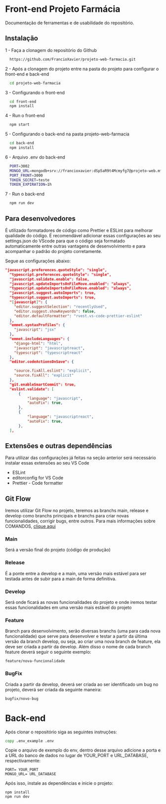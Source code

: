 # Front-end Projeto Farmácia

Documentação de ferramentas e de usabilidade do repositório.

## Instalação
  1 - Faça a clonagem do repositório do Github
  ```bash
    https://github.com/FrancioXavier/projeto-web-farmacia.git
  ```
  2 - Após a clonagem do projeto entre na pasta do projeto para configurar o front-end e back-end
  ```bash
    cd projeto-web-farmacia
  ```
  3 - Configurando o front-end
  ```bash
    cd front-end
    npm install
  ```
  4 - Run o front-end
  ```bash
    npm start
  ```
  5 - Configurando o back-end na pasta projeto-web-farmacia
  ```bash
    cd back-end
    npm install
  ```
  6 - Arquivo .env do back-end
  ```bash
    PORT=3002
    MONGO_URL=mongodb+srv://francioxavier:dSp5aR9t4Mcmyfg7@projeto-web.mfspdkz.mongodb.net/?retryWrites=true&w=majority
    PORT_FRONT=3000
    TOKEN_SECRET=teste
    TOKEN_EXPIRATION=1h
  ```
  7 - Run o back-end
  ```bash
    npm run dev
  ```
## Para desenvolvedores
É utilizado formatadores de código como Prettier e ESLint para melhorar qualidade do código. É recomendável adicionar essas configurações ao seu settings.json do VScode para que o código seja formatado automaticamente entre outras vantagens de desenvolvimento e para acompanhar o padrão do projeto corretamente.

Segue as configurações abaixo:
```json
"javascript.preferences.quoteStyle": "single",
  "typescript.preferences.quoteStyle": "single",
  "javascript.validate.enable": false,
  "javascript.updateImportsOnFileMove.enabled": "always",
  "typescript.updateImportsOnFileMove.enabled": "always",
  "javascript.suggest.autoImports": true,
  "typescript.suggest.autoImports": true,
  "[javascript]": {
    "editor.suggestSelection": "recentlyUsed",
    "editor.suggest.showKeywords": false,
    "editor.defaultFormatter": "rvest.vs-code-prettier-eslint"
  },
  "emmet.syntaxProfiles": {
    "javascript": "jsx"
  },
  "emmet.includeLanguages": {
    "django-html": "html",
    "javascript": "javascriptreact",
    "typescript": "typescriptreact"
  },
  "editor.codeActionsOnSave": {

    "source.fixAll.eslint": "explicit",
    "source.fixAll": "explicit"
  },
  "git.enableSmartCommit": true,
  "eslint.validate": [
      {
          "language": "javascript",
          "autoFix": true,
      },
      {
          "language": "javascriptreact",
          "autoFix": true,
      },
  ],
```

## Extensões e outras dependências
Para utilizar das configurações já feitas na seção anterior será necessário instalar essas extensões ao seu VS Code

* ESLint
* editorconfig for VS Code
* Prettier - Code formatter

## Git Flow
Iremos utilizar Git Flow no projeto, teremos as branchs main, release e develop como branchs principais e branchs para criar novas funcionalidades, corrigir bugs, entre outros. Para mais informações sobre COMANDOS, [clique aqui](https://www.alura.com.br/artigos/git-flow-o-que-e-como-quando-utilizar?utm_term=&utm_campaign=&utm_source=adwords&utm_medium=ppc&hsa_acc=7964138385&hsa_cam=20946398532&hsa_grp=153091871930&hsa_ad=688089973825&hsa_src=g&hsa_tgt=dsa-2258482180963&hsa_kw=&hsa_mt=&hsa_net=adwords&hsa_ver=3&gad_source=1&gclid=Cj0KCQiAzoeuBhDqARIsAMdH14E-zktm1mamIKASgRKLbmqXJXAJc4awHSEyK0MMU0XbXUyKnlUhnScaAsuzEALw_wcB)

### Main
Será a versão final do projeto (código de produção)

### Release
É a ponte entre a develop e a main, uma versão mais estável para ser testada antes de subir para a main de forma definitiva.

### Develop
Será onde ficará as novas funcionalidades do projeto e onde iremos testar essas funcionalidades em uma versão mais estável do projeto

### Feature
Branch para desenvolvimento, serão diversas branchs (uma para cada nova funcionalidade) que serve para desenvolver e testar a partir da última versão da branch develop, ou seja, ao criar uma nova branch de feature, ela deve ser criada a partir da develop. Além disso o nome de cada branch feature deverá seguir o seguinte exemplo:

```
feature/nova-funcionalidade
```

### BugFix
Criada a partir da develop, deverá ser criada ao ser identificado um bug no projeto, deverá ser criada da seguinte maneira:

```
bugfix/novo-bug
```

# Back-end

Após clonar o repositório siga as seguintes instruções:
```cmd
copy .env_example .env
```
Copie o arquivo de exemplo do env, dentro desse arquivo adicione a porta e a URL do banco de dados no lugar de YOUR_PORT e URL_DATABASE, respectivamente:
```
PORT= YOUR_PORT
MONGO_URL= URL_DATABASE
```
Após isso, instale as dependências e inicie o projeto:
```
npm install
npm run dev
```

